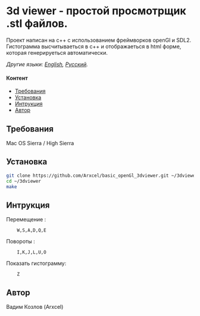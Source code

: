 # 3d viewer - простой просмотрщик .stl файлов.
Проект написан на с++ с использованием фреймворков openGl и SDL2. Гистограмма высчитываеться в с++ и отображаеться в html форме, которая генерируеться автоматически.

*Другие языки: [English](README.md), [Русский](README-ru.md).*

#### Контент

- [Требования](#требования)
- [Установка](#установка)
- [Интрукция](#нтрукция)
- [Автор](#автор)

## Требования

Mac OS Sierra / High Sierra

## Установка

```bash
git clone https://github.com/Arxcel/basic_openGl_3dviewer.git ~/3dviewer
cd ~/3dviewer
make
```

## Интрукция
Перемещение :
```
    W,S,A,D,Q,E
```
Повороты :
```
    I,K,J,L,U,O
```
Показать гистограмму:
```
    Z
```
## Автор

Вадим Козлов (Arxcel)

